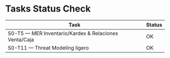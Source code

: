 # Tasks Status Check

| Task | Status |
|------|--------|
| S0-T5 — MER Inventario/Kardex & Relaciones Venta/Caja | OK |
| S0-T11 — Threat Modeling ligero | OK |
